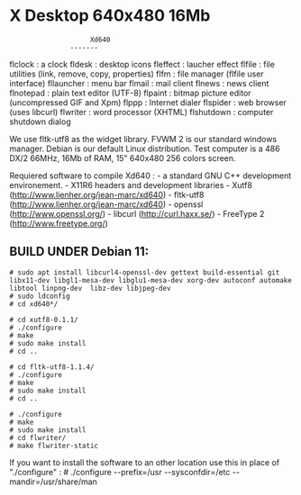  X Desktop 640x480 16Mb
=======================


               			Xd640
			       -------


flclock		: a clock
fldesk		: desktop icons
fleffect	: laucher effect
flfile		: file utilities (link, remove, copy, properties)
flfm		: file manager (flfile user interface)
fllauncher	: menu bar
flmail		: mail client 
flnews		: news client 
flnotepad	: plain text editor (UTF-8)
flpaint		: bitmap picture editor (uncompressed GIF and Xpm)
flppp		: Internet dialer
flspider	: web browser (uses libcurl)
flwriter	: word processor (XHTML)
flshutdown	: computer shutdown dialog

We use fltk-utf8 as the widget library. 
FVWM 2 is our standard windows manager.
Debian is our default Linux distribution.
Test computer is a 486 DX/2 66MHz, 16Mb of RAM, 15" 640x480 256 colors screen.


Requiered software to compile Xd640 :
	- a standard GNU C++ development environement.
	- X11R6 headers and development libraries
	- Xutf8 	(http://www.lienher.org/jean-marc/xd640)
	- fltk-utf8 	(http://www.lienher.org/jean-marc/xd640)
	- openssl 	(http://www.openssl.org/)
	- libcurl	(http://curl.haxx.se/)
	- FreeType 2	(http://www.freetype.org/)

BUILD UNDER Debian 11:
---------------------

	# sudo apt install libcurl4-openssl-dev gettext build-essential git libx11-dev libgl1-mesa-dev libglu1-mesa-dev xorg-dev autoconf automake libtool linpng-dev  libz-dev libjpeg-dev 
	# sudo ldconfig
	# cd xd640*/
	
	# cd xutf8-0.1.1/
	# ./configure
	# make
	# sudo make install
	# cd ..

	# cd fltk-utf8-1.1.4/
	# ./configure
	# make
	# sudo make install
	# cd ..

	# ./configure
	# make
	# sudo make install
	# cd flwriter/
	# make flwriter-static 


If you want to install the software to an other location use this in place
of "./configure" :
	# ./configure --prefix=/usr --sysconfdir=/etc --mandir=/usr/share/man
